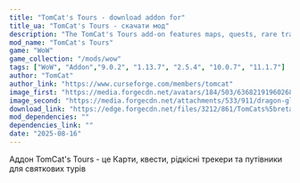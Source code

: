 ```yaml
---
title: "TomCat's Tours - download addon for"
title_ua: "TomCat's Tours - скачати мод"
description: "The TomCat's Tours add-on features maps, quests, rare trackers, and guides for holiday tours."
mod_name: "TomCat's Tours"
game: "WoW"
game_collection: "/mods/wow"
tags: ["WoW", "Addon","9.0.2", "1.13.7", "2.5.4", "10.0.7", "11.1.7"]
author: "TomCat"
author_link: "https://www.curseforge.com/members/tomcat"
image_first: "https://media.forgecdn.net/avatars/184/503/636821919602684547.png"
image_second: "https://media.forgecdn.net/attachments/533/911/dragon-glyph-spoiler-alert.png"
download_link: "https://edge.forgecdn.net/files/3212/861/TomCats%5bretail%5d-2.2.0-alpha7.zip"
mod_dependencies: ""
dependencies_link: ""
date: "2025-08-16"
---
```


Аддон TomCat's Tours - це Карти, квести, рідкісні трекери та путівники для святкових турів
